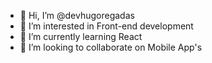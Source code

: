 - 👋 Hi, I’m @devhugoregadas
- 👀 I’m interested in Front-end development
- 🌱 I’m currently learning React
- 💞️ I’m looking to collaborate on Mobile App's
